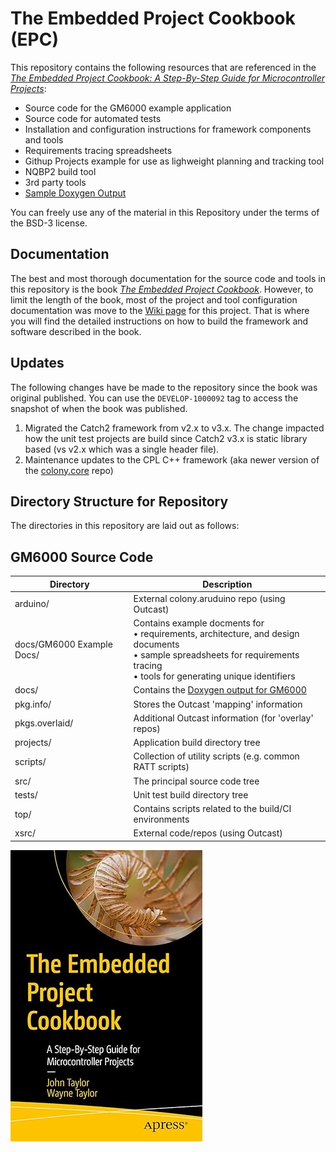 # The Embedded Project Cookbook (EPC)

This repository contains the following resources that are referenced in the [*The Embedded Project Cookbook: A Step-By-Step Guide for Microcontroller Projects*](https://amzn.to/3YgrCWc):

- Source code for the GM6000 example application
- Source code for automated tests
- Installation and configuration instructions for framework components and tools
- Requirements tracing spreadsheets
- Githup Projects example for use as lighweight planning and tracking tool
- NQBP2 build tool
- 3rd party tools
- [Sample Doxygen Output](https://johnttaylor.github.io/epc/namespaces.html)

You can freely use any of the material in this Repository under the terms of the BSD-3 license.

## Documentation

The best and most thorough documentation for the source code and tools in this repository is the book [*The Embedded Project Cookbook*](https://amzn.to/3YgrCWc). However, to limit the length of the book, most of the project and tool configuration documentation was move to the [Wiki page](https://github.com/johnttaylor/epc/wiki) for this project. That is where you will find the detailed instructions on how to build the framework and software described in the book.

## Updates

The following changes have be made to the repository since the book was original published.  You can use the `DEVELOP-1000092` tag to access the snapshot of when the book was published.

1. Migrated the Catch2 framework from v2.x to v3.x.  The change impacted how the unit test projects are build since Catch2 v3.x is static library based (vs v2.x which was a single header file).
2. Maintenance updates to the CPL C++ framework (aka newer version of the [colony.core](https://github.com/johnttaylor/colony.core) repo)

## Directory Structure for Repository

The directories in this repository are laid out as follows:

## GM6000 Source Code

|Directory         |Description                                             |
|------------------|--------------------------------------------------------|
|arduino/      |External colony.aruduino repo (using Outcast)           |
|docs/GM6000 Example Docs/ |Contains example docments for <br>• requirements, architecture, and design documents<br>• sample spreadsheets for requirements tracing<br>• tools for generating unique identifiers|
|docs/         |Contains the [Doxygen output for GM6000](https://johnttaylor.github.io/epc/namespaces.html) |
|pkg.info/     |Stores the Outcast 'mapping' information                |
|pkgs.overlaid/|Additional Outcast information (for 'overlay' repos)    |
|projects/     |Application build directory tree                        |
|scripts/      |Collection of utility scripts (e.g. common RATT scripts)|
|src/          |The principal source code tree                          |
|tests/        |Unit test build directory tree                          |
|top/          |Contains scripts related to the build/CI environments   |
|xsrc/         |External code/repos (using Outcast)                     |

[![Alt text](https://github.com/johnttaylor/epc/blob/main/top/book-cover.jpg "Book Cover")](https://amzn.to/3YgrCWc)
